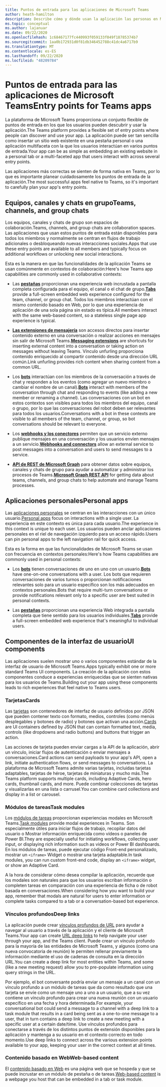 ```yaml
---
title: Puntos de entrada para las aplicaciones de Microsoft Teams
author: heath-hamilton
description: Describe cómo y dónde usan la aplicación las personas en Microsoft Teams.
ms.topic: conceptual
ms.author: lajanuar
ms.date: 09/22/2020
ms.openlocfilehash: 1c68467177fc440993f059133f049f18785374b7
ms.sourcegitcommit: 1aa0b172931d0f81db346452788c41dc4a6717b9
ms.translationtype: MT
ms.contentlocale: es-ES
ms.lasthandoff: 09/22/2020
ms.locfileid: "48209784"
---
```

# <a name="entry-points-for-teams-apps"></a><span data-ttu-id="c77d4-103">Puntos de entrada para las aplicaciones de Microsoft Teams</span><span class="sxs-lookup"><span data-stu-id="c77d4-103">Entry points for Teams apps</span></span>

<span data-ttu-id="c77d4-104">La plataforma de Microsoft Teams proporciona un conjunto flexible de puntos de entrada en los que los usuarios pueden descubrir y usar la aplicación.</span><span class="sxs-lookup"><span data-stu-id="c77d4-104">The Teams platform provides a flexible set of entry points where people can discover and use your app.</span></span> <span data-ttu-id="c77d4-105">La aplicación puede ser tan sencilla como insertar un sitio web existente en una pestaña personal o una aplicación multifaceta con la que los usuarios interactúan en varios puntos de entrada.</span><span class="sxs-lookup"><span data-stu-id="c77d4-105">Your app can be as simple as embedding an existing website in a personal tab or a multi-faceted app that users interact with across several entry points.</span></span>

<span data-ttu-id="c77d4-106">Las aplicaciones más correctas se sienten de forma nativa en Teams, por lo que es importante planear cuidadosamente los puntos de entrada de la aplicación.</span><span class="sxs-lookup"><span data-stu-id="c77d4-106">The most successful apps feel native to Teams, so it's important to carefully plan your app's entry points.</span></span>

## <a name="teams-channels-and-group-chats"></a><span data-ttu-id="c77d4-107">Equipos, canales y chats en grupo</span><span class="sxs-lookup"><span data-stu-id="c77d4-107">Teams, channels, and group chats</span></span>

<span data-ttu-id="c77d4-108">Los equipos, canales y chats de grupo son espacios de colaboración.</span><span class="sxs-lookup"><span data-stu-id="c77d4-108">Teams, channels, and group chats are collaboration spaces.</span></span> <span data-ttu-id="c77d4-109">Las aplicaciones que usan estos puntos de entrada están disponibles para todos los miembros y normalmente se centran en flujos de trabajo adicionales o desbloqueando nuevas interacciones sociales.</span><span class="sxs-lookup"><span data-stu-id="c77d4-109">Apps that use these entry points are available to all members and typically focus on additional workflows or unlocking new social interactions.</span></span>

<span data-ttu-id="c77d4-110">Esta es la manera en que las funcionalidades de la aplicación Teams se usan comúnmente en contextos de colaboración:</span><span class="sxs-lookup"><span data-stu-id="c77d4-110">Here's how Teams app capabilities are commonly used in collaborative contexts:</span></span>

* <span data-ttu-id="c77d4-111">Las [**pestañas**](~/tabs/what-are-tabs.md) proporcionan una experiencia web incrustada a pantalla completa configurada para el equipo, el canal o el chat de grupo.</span><span class="sxs-lookup"><span data-stu-id="c77d4-111">[**Tabs**](~/tabs/what-are-tabs.md) provide a full-screen embedded web experience configured for the team, channel, or group chat.</span></span> <span data-ttu-id="c77d4-112">Todos los miembros interactúan con el mismo contenido basado en Web, por lo que una experiencia de aplicación de una sola página sin estado es típica.</span><span class="sxs-lookup"><span data-stu-id="c77d4-112">All members interact with the same web-based content, so a stateless single page app experience is typical.</span></span>

* <span data-ttu-id="c77d4-113">[**Las extensiones de mensajería**](~/messaging-extensions/what-are-messaging-extensions.md) son accesos directos para insertar contenido externo en una conversación o realizar acciones en mensajes sin salir de Microsoft Teams.</span><span class="sxs-lookup"><span data-stu-id="c77d4-113">[**Messaging extensions**](~/messaging-extensions/what-are-messaging-extensions.md) are shortcuts for inserting external content into a conversation or taking action on messages without leaving Teams.</span></span> <span data-ttu-id="c77d4-114">Vínculo unfurling proporciona contenido enriquecido al compartir contenido desde una dirección URL común.</span><span class="sxs-lookup"><span data-stu-id="c77d4-114">Link unfurling provides rich content when sharing content from a common URL.</span></span>

* <span data-ttu-id="c77d4-115">Los [**bots**](~/bots/what-are-bots.md) interactúan con los miembros de la conversación a través de chat y responden a los eventos (como agregar un nuevo miembro o cambiar el nombre de un canal).</span><span class="sxs-lookup"><span data-stu-id="c77d4-115">[**Bots**](~/bots/what-are-bots.md) interact with members of the conversation through chat and responding to events (like adding a new member or renaming a channel).</span></span> <span data-ttu-id="c77d4-116">Las conversaciones con un bot en estos contextos son visibles para todos los miembros del equipo, canal o grupo, por lo que las conversaciones del robot deben ser relevantes para todos los usuarios.</span><span class="sxs-lookup"><span data-stu-id="c77d4-116">Conversations with a bot in these contexts are visible to all members of the team, channel, or group, so bot conversations should be relevant to everyone.</span></span>

* <span data-ttu-id="c77d4-117">Los [**webhooks y los conectores**](~/webhooks-and-connectors/what-are-webhooks-and-connectors.md) permiten que un servicio externo publique mensajes en una conversación y los usuarios envíen mensajes a un servicio.</span><span class="sxs-lookup"><span data-stu-id="c77d4-117">[**Webhooks and connectors**](~/webhooks-and-connectors/what-are-webhooks-and-connectors.md) allow an external service to post messages into a conversation and users to send messages to a service.</span></span>

* <span data-ttu-id="c77d4-118">[**API de REST de Microsoft Graph**](https://docs.microsoft.com/graph/teams-concept-overview) para obtener datos sobre equipos, canales y chats de grupo para ayudar a automatizar y administrar los procesos de Teams.</span><span class="sxs-lookup"><span data-stu-id="c77d4-118">[**Microsoft Graph REST API**](https://docs.microsoft.com/graph/teams-concept-overview) for getting data about teams, channels, and group chats to help automate and manage Teams processes.</span></span>

## <a name="personal-apps"></a><span data-ttu-id="c77d4-119">Aplicaciones personales</span><span class="sxs-lookup"><span data-stu-id="c77d4-119">Personal apps</span></span>

<span data-ttu-id="c77d4-120">Las [aplicaciones personales](~/concepts/design/personal-apps.md) se centran en las interacciones con un único usuario.</span><span class="sxs-lookup"><span data-stu-id="c77d4-120">[Personal apps](~/concepts/design/personal-apps.md) focus on interactions with a single user.</span></span> <span data-ttu-id="c77d4-121">La experiencia en este contexto es única para cada usuario.</span><span class="sxs-lookup"><span data-stu-id="c77d4-121">The experience in this context is unique to each user.</span></span> <span data-ttu-id="c77d4-122">Los usuarios pueden anclar aplicaciones personales en el riel de navegación izquierdo para un acceso rápido.</span><span class="sxs-lookup"><span data-stu-id="c77d4-122">Users can pin personal apps to the left navigation rail for quick access.</span></span>

<span data-ttu-id="c77d4-123">Esta es la forma en que las funcionalidades de Microsoft Teams se usan con frecuencia en contextos personales:</span><span class="sxs-lookup"><span data-stu-id="c77d4-123">Here's how Teams capabilities are commonly used in personal contexts:</span></span>

* <span data-ttu-id="c77d4-124">Los [**bots**](~/bots/what-are-bots.md) tienen conversaciones de uno en uno con un usuario.</span><span class="sxs-lookup"><span data-stu-id="c77d4-124">[**Bots**](~/bots/what-are-bots.md) have one-on-one conversations with a user.</span></span> <span data-ttu-id="c77d4-125">Los bots que requieren conversaciones de varios turnos o proporcionan notificaciones relevantes solo para un usuario específico son los más adecuados en contextos personales.</span><span class="sxs-lookup"><span data-stu-id="c77d4-125">Bots that require multi-turn conversations or provide notifications relevant only to a specific user are best suited in personal contexts.</span></span>

* <span data-ttu-id="c77d4-126">Las [**pestañas**](~/tabs/what-are-tabs.md) proporcionan una experiencia Web integrada a pantalla completa que tiene sentido para los usuarios individuales.</span><span class="sxs-lookup"><span data-stu-id="c77d4-126">[**Tabs**](~/tabs/what-are-tabs.md) provide a full-screen embedded web experience that's meaningful to individual users.</span></span>

## <a name="ui-components"></a><span data-ttu-id="c77d4-127">Componentes de la interfaz de usuario</span><span class="sxs-lookup"><span data-stu-id="c77d4-127">UI components</span></span>

<span data-ttu-id="c77d4-128">Las aplicaciones suelen mostrar uno o varios componentes estándar de la interfaz de usuario de Microsoft Teams.</span><span class="sxs-lookup"><span data-stu-id="c77d4-128">Apps typically exhibit one or more standard Teams UI components.</span></span> <span data-ttu-id="c77d4-129">La creación de la aplicación con estos componentes conduce a experiencias enriquecidas que se sienten nativas para los usuarios de Teams.</span><span class="sxs-lookup"><span data-stu-id="c77d4-129">Building out your app using these components leads to rich experiences that feel native to Teams users.</span></span>

### <a name="cards"></a><span data-ttu-id="c77d4-130">Tarjetas</span><span class="sxs-lookup"><span data-stu-id="c77d4-130">Cards</span></span>

<span data-ttu-id="c77d4-131">Las [tarjetas](~/task-modules-and-cards/what-are-cards.md) son contenedores de interfaz de usuario definidos por JSON que pueden contener texto con formato, medios, controles (como menús desplegables y botones de radio) y botones que activan una acción.</span><span class="sxs-lookup"><span data-stu-id="c77d4-131">[Cards](~/task-modules-and-cards/what-are-cards.md) are UI containers defined by JSON that can contain formatted text, media, controls (like dropdowns and radio buttons) and buttons that trigger an action.</span></span>

<span data-ttu-id="c77d4-132">Las acciones de tarjeta pueden enviar cargas a la API de la aplicación, abrir un vínculo, iniciar flujos de autenticación o enviar mensajes a conversaciones.</span><span class="sxs-lookup"><span data-stu-id="c77d4-132">Card actions can send payloads to your app's API, open a link, initiate authentication flows, or send messages to conversations.</span></span> <span data-ttu-id="c77d4-133">La plataforma de Microsoft Teams admite varias tarjetas, incluidas tarjetas adaptables, tarjetas de héroe, tarjetas de miniaturas y mucho más.</span><span class="sxs-lookup"><span data-stu-id="c77d4-133">The Teams platform supports multiple cards, including Adaptive Cards, hero cards, thumbnail cards, and more.</span></span> <span data-ttu-id="c77d4-134">Puede combinar colecciones de tarjetas y visualizarlas en una lista o carrusel.</span><span class="sxs-lookup"><span data-stu-id="c77d4-134">You can combine card collections and display in a list or carousel.</span></span>

### <a name="task-modules"></a><span data-ttu-id="c77d4-135">Módulos de tareas</span><span class="sxs-lookup"><span data-stu-id="c77d4-135">Task modules</span></span>

<span data-ttu-id="c77d4-136">Los [módulos de tareas](~/task-modules-and-cards/what-are-task-modules.md) proporcionan experiencias modales en Microsoft Teams.</span><span class="sxs-lookup"><span data-stu-id="c77d4-136">[Task modules](~/task-modules-and-cards/what-are-task-modules.md) provide modal experiences in Teams.</span></span> <span data-ttu-id="c77d4-137">Son especialmente útiles para iniciar flujos de trabajo, recopilar datos del usuario o Mostrar información enriquecida como vídeos o paneles de Power BI.</span><span class="sxs-lookup"><span data-stu-id="c77d4-137">They are especially useful for initiating workflows, collecting user input, or displaying rich information such as videos or Power BI dashboards.</span></span> <span data-ttu-id="c77d4-138">En los módulos de tareas, puede ejecutar código Front-end personalizado, mostrar un `<iframe>` Widget o mostrar una tarjeta adaptable.</span><span class="sxs-lookup"><span data-stu-id="c77d4-138">In task modules, you can run custom front-end code, display an `<iframe>` widget, or show an Adaptive Card.</span></span>

<span data-ttu-id="c77d4-139">A la hora de considerar cómo desea compilar la aplicación, recuerde que los modales son naturales para que los usuarios escriban información o completen tareas en comparación con una experiencia de ficha o de robot basada en conversaciones.</span><span class="sxs-lookup"><span data-stu-id="c77d4-139">When considering how you want to build your app, remember that modals are natural for users to enter information or complete tasks compared to a tab or a conversation-based bot experience.</span></span>

### <a name="deep-links"></a><span data-ttu-id="c77d4-140">Vínculos profundos</span><span class="sxs-lookup"><span data-stu-id="c77d4-140">Deep links</span></span>

<span data-ttu-id="c77d4-141">La aplicación puede crear [vínculos profundos de URL](~/concepts/build-and-test/deep-links.md) para ayudar a navegar al usuario a través de la aplicación y el cliente de Microsoft Teams.</span><span class="sxs-lookup"><span data-stu-id="c77d4-141">Your app can create [URL deep links](~/concepts/build-and-test/deep-links.md) to help navigate your user through your app, and the Teams client.</span></span> <span data-ttu-id="c77d4-142">Puede crear un vínculo profundo para la mayoría de las entidades de Microsoft Teams, y algunos (como una nueva convocatoria de reunión) le permiten rellenar previamente la información mediante el uso de cadenas de consulta en la dirección URL.</span><span class="sxs-lookup"><span data-stu-id="c77d4-142">You can create a deep link for most entities within Teams, and some (like a new meeting request) allow you to pre-populate information using query strings in the URL.</span></span>

<span data-ttu-id="c77d4-143">Por ejemplo, el bot conversante podría enviar un mensaje a un canal con un vínculo profundo a un módulo de tareas que da como resultado que una tarjeta se envíe como un mensaje uno a uno a un usuario, que a su vez contiene un vínculo profundo para crear una nueva reunión con un usuario específico en una fecha y hora determinada.</span><span class="sxs-lookup"><span data-stu-id="c77d4-143">For example, your conversational bot could send a message to a channel with a deep link to a task module that results in a card being sent as a one-to-one message to a user, that in turn contains a deep link to create a new meeting with a specific user at a certain date/time.</span></span> <span data-ttu-id="c77d4-144">Use vínculos profundos para conectarse a través de los distintos puntos de extensión disponibles para la aplicación y mantenga a su usuario en el contexto correcto en todo momento.</span><span class="sxs-lookup"><span data-stu-id="c77d4-144">Use deep links to connect across the various extension points available to your app, keeping your user in the correct context at all times.</span></span>

### <a name="web-based-content"></a><span data-ttu-id="c77d4-145">Contenido basado en Web</span><span class="sxs-lookup"><span data-stu-id="c77d4-145">Web-based content</span></span>

<span data-ttu-id="c77d4-146">El [contenido basado en Web](~/tabs/how-to/create-tab-pages/content-page.md) es una página web que se hospeda y que se puede incrustar en un módulo de pestaña o de tareas.</span><span class="sxs-lookup"><span data-stu-id="c77d4-146">[Web-based content](~/tabs/how-to/create-tab-pages/content-page.md) is a webpage you host that can be embedded in a tab or task module.</span></span>
